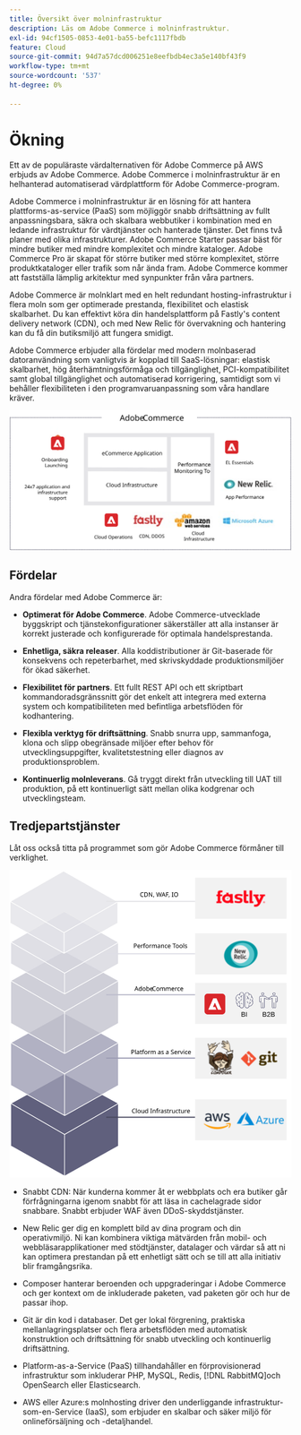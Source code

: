 ```yaml
---
title: Översikt över molninfrastruktur
description: Läs om Adobe Commerce i molninfrastruktur.
exl-id: 94cf1505-0853-4e01-ba55-befc1117fbdb
feature: Cloud
source-git-commit: 94d7a57dcd006251e8eefbdb4ec3a5e140bf43f9
workflow-type: tm+mt
source-wordcount: '537'
ht-degree: 0%

---
```


# Ökning

Ett av de populäraste värdalternativen för Adobe Commerce på AWS erbjuds av Adobe Commerce. Adobe Commerce i molninfrastruktur är en helhanterad automatiserad värdplattform för Adobe Commerce-program.

Adobe Commerce i molninfrastruktur är en lösning för att hantera plattforms-as-service (PaaS) som möjliggör snabb driftsättning av fullt anpassningsbara, säkra och skalbara webbutiker i kombination med en ledande infrastruktur för värdtjänster och hanterade tjänster. Det finns två planer med olika infrastrukturer. Adobe Commerce Starter passar bäst för mindre butiker med mindre komplexitet och mindre kataloger. Adobe Commerce Pro är skapat för större butiker med större komplexitet, större produktkataloger eller trafik som når ända fram. Adobe Commerce kommer att fastställa lämplig arkitektur med synpunkter från våra partners.

Adobe Commerce är molnklart med en helt redundant hosting-infrastruktur i flera moln som ger optimerade prestanda, flexibilitet och elastisk skalbarhet. Du kan effektivt köra din handelsplattform på Fastly&#39;s content delivery network (CDN), och med New Relic för övervakning och hantering kan du få din butiksmiljö att fungera smidigt.

Adobe Commerce erbjuder alla fördelar med modern molnbaserad datoranvändning som vanligtvis är kopplad till SaaS-lösningar: elastisk skalbarhet, hög återhämtningsförmåga och tillgänglighet, PCI-kompatibilitet samt global tillgänglighet och automatiserad korrigering, samtidigt som vi behåller flexibiliteten i den programvaruanpassning som våra handlare kräver.

![Bild som visar arkitektoniska element i Adobe Commerce på molninfrastruktur](../../../assets/playbooks/adobe-commerce-cloud-infrastructure.svg)

## Fördelar

Andra fördelar med Adobe Commerce är:

- **Optimerat för Adobe Commerce**. Adobe Commerce-utvecklade byggskript och tjänstekonfigurationer säkerställer att alla instanser är korrekt justerade och konfigurerade för optimala handelsprestanda.

- **Enhetliga, säkra releaser**. Alla koddistributioner är Git-baserade för konsekvens och repeterbarhet, med skrivskyddade produktionsmiljöer för ökad säkerhet.

- **Flexibilitet för partners**. Ett fullt REST API och ett skriptbart kommandoradsgränssnitt gör det enkelt att integrera med externa system och kompatibiliteten med befintliga arbetsflöden för kodhantering.

- **Flexibla verktyg för driftsättning**. Snabb snurra upp, sammanfoga, klona och slipp obegränsade miljöer efter behov för utvecklingsuppgifter, kvalitetstestning eller diagnos av produktionsproblem.

- **Kontinuerlig molnleverans**. Gå tryggt direkt från utveckling till UAT till produktion, på ett kontinuerligt sätt mellan olika kodgrenar och utvecklingsteam.

## Tredjepartstjänster

Låt oss också titta på programmet som gör Adobe Commerce förmåner till verklighet.

![Bild som visar Adobe Commerce i molninfrastrukturens teknikstack](../../../assets/playbooks/cloud-tech-stack.svg)

- Snabbt CDN: När kunderna kommer åt er webbplats och era butiker går förfrågningarna igenom snabbt för att läsa in cachelagrade sidor snabbare. Snabbt erbjuder WAF även DDoS-skyddstjänster.

- New Relic ger dig en komplett bild av dina program och din operativmiljö. Ni kan kombinera viktiga mätvärden från mobil- och webbläsarapplikationer med stödtjänster, datalager och värdar så att ni kan optimera prestandan på ett enhetligt sätt och se till att alla initiativ blir framgångsrika.

- Composer hanterar beroenden och uppgraderingar i Adobe Commerce och ger kontext om de inkluderade paketen, vad paketen gör och hur de passar ihop.

- Git är din kod i databaser. Det ger lokal förgrening, praktiska mellanlagringsplatser och flera arbetsflöden med automatisk konstruktion och driftsättning för snabb utveckling och kontinuerlig driftsättning.

- Platform-as-a-Service (PaaS) tillhandahåller en förprovisionerad infrastruktur som inkluderar PHP, MySQL, Redis, [!DNL RabbitMQ]och OpenSearch eller Elasticsearch.

- AWS eller Azure:s molnhosting driver den underliggande infrastruktur-som-en-Service (IaaS), som erbjuder en skalbar och säker miljö för onlineförsäljning och -detaljhandel.

